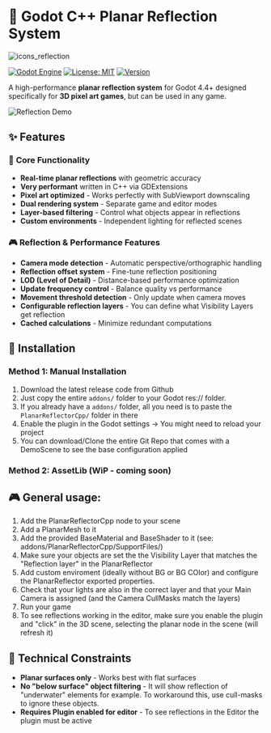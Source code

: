 # 🌊 Godot C++ Planar Reflection System 
![icons_reflection](https://github.com/user-attachments/assets/bc76be0d-0a7f-4f9c-a380-4860a81761ef)

[![Godot Engine](https://img.shields.io/badge/Godot-4.4+-blue.svg)](https://godotengine.org/)
[![License: MIT](https://img.shields.io/badge/License-MIT-yellow.svg)](https://opensource.org/licenses/MIT)
[![Version](https://img.shields.io/badge/Version-1.0.0-green.svg)](https://github.com/yourusername/planar-reflection-system/releases)

A high-performance **planar reflection system** for Godot 4.4+ designed specifically for **3D pixel art games**, but can be used in any game.

![Reflection Demo](https://github.com/user-attachments/assets/fa956dd3-b951-4d58-9f8d-aa412fde0da9)

## ✨ Features

### 🎯 **Core Functionality**
- **Real-time planar reflections** with geometric accuracy
- **Very performant** written in C++ via GDExtensions
- **Pixel art optimized** - Works perfectly with SubViewport downscaling
- **Dual rendering system** - Separate game and editor modes
- **Layer-based filtering** - Control what objects appear in reflections
- **Custom environments** - Independent lighting for reflected scenes

### 🎮 **Reflection & Performance Features**
- **Camera mode detection** - Automatic perspective/orthographic handling
- **Reflection offset system** - Fine-tune reflection positioning
- **LOD (Level of Detail)** - Distance-based performance optimization
- **Update frequency control** - Balance quality vs performance
- **Movement threshold detection** - Only update when camera moves
- **Configurable reflection layers** - You can define what Visibility Layers get reflection
- **Cached calculations** - Minimize redundant computations

## 🚀 Installation

### Method 1: Manual Installation
1. Download the latest release code from Github
3. Just copy the entire  `addons/` folder to your Godot res:// folder.
4. If you already have a `addons/` folder, all you need is to paste the `PlanarReflectorCpp/` folder in there
5. Enable the plugin in the Godot settings -> You might need to reload your project
6. You can download/Clone the entire Git Repo that comes with a DemoScene to see the base configuration applied

### Method 2: AssetLib (WiP - coming soon)

## 🎮 General usage:
1. Add the PlanarReflectorCpp node to your scene
2. Add a PlanarMesh to it
3. Add the provided BaseMaterial and BaseShader to it (see: addons/PlanarReflectorCpp/SupportFiles/)
4. Make sure your objects are set the the Visibility Layer that matches the "Reflection layer" in the PlanarReflector
5. Add custom enviroment (ideally without BG or BG COlor) and configure the PlanarReflector exported properties.
6. Check that your lights are also in the correct layer and that your Main Camera is assigned (and the Camera CullMasks match the layers)
7. Run your game
8. To see reflections working in the editor, make sure you enable the plugin and "click" in the 3D scene, selecting the planar node in the scene (will refresh it)


## 🔧 Technical Constraints
- **Planar surfaces only** - Works best with flat surfaces
- **No "below surface" object filtering** - It will show reflection of "underwater" elements for example. To workaround this, use cull-masks to ignore these objects.
- **Requires Plugin enabled for editor** - To see reflections in the Editor the plugin must be active
